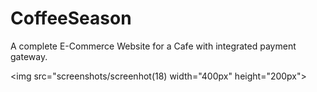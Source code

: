 # CoffeeSeason
A complete E-Commerce Website for a Cafe with integrated payment gateway.

<img src="screenshots/screenhot(18) width="400px" height="200px">
<br><br>
